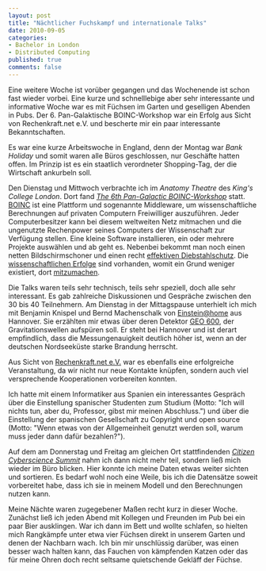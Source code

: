 ```yaml
--- 
layout: post
title: "Nächtlicher Fuchskampf und internationale Talks"
date: 2010-09-05
categories: 
- Bachelor in London
- Distributed Computing
published: true
comments: false
---
```

Eine weitere Woche ist vorüber gegangen und das Wochenende ist schon fast wieder vorbei. Eine kurze und schnelllebige aber sehr interessante und informative Woche war es mit Füchsen im Garten und geselligen Abenden in Pubs. Der 6. Pan-Galaktische BOINC-Workshop war ein Erfolg aus Sicht von Rechenkraft.net e.V. und bescherte mir ein paar interessante Bekanntschaften.

<!-- more -->

Es war eine kurze Arbeitswoche in England, denn der Montag war *Bank Holiday* und somit waren alle Büros geschlossen, nur Geschäfte hatten offen. Im Prinzip ist es ein staatlich verordneter Shopping-Tag, der die Wirtschaft ankurbeln soll.

Den Dienstag und Mittwoch verbrachte ich im *Anatomy Theatre* des *King's College London*. Dort fand *[The 6th Pan-Galactic BOINC-Workshop](http://boinc.berkeley.edu/trac/wiki/WorkShop10)* statt. [BOINC](http://boinc.berkeley.edu/) ist eine Plattform und sogenannte Middleware, um wissenschaftliche Berechnungen auf privaten Computern Freiwilliger auszuführen. Jeder Computerbesitzer kann bei diesem weltweiten Netz mitmachen und die ungenutzte Rechenpower seines Computers der Wissenschaft zur Verfügung stellen. Eine kleine Software installieren, ein oder mehrere Projekte auswählen und ab geht es. Nebenbei bekommt man noch einen netten Bildschirmschoner und einen recht [effektiven Diebstahlschutz](http://www.seti-germany.de/blog/2010/09/computerdiebstahl-dank-boinc-aufgeklaert/trackback/). Die [wissenschaftlichen Erfolge](http://www.heise.de/newsticker/meldung/Einstein-home-Teilnehmer-finden-Pulsar-1058162.html) sind vorhanden, womit ein Grund weniger existiert, dort [mitzumachen](http://www.rechenkraft.net/wiki/).

Die Talks waren teils sehr technisch, teils sehr speziell, doch alle sehr interessant. Es gab zahlreiche Diskussionen und Gespräche zwischen den 30 bis 40 Teilnehmern. Am Dienstag in der Mittagspause unterhielt ich mich mit Benjamin Knispel und Bernd Machenschalk von [Einstein@home](http://einstein.phys.uwm.edu/einsteinathome/) aus Hannover. Sie erzählten mir etwas über deren Detektor [GEO 600](http://einstein.phys.uwm.edu/einsteinathome/gwaves/detectors/geo.html), der Gravitationswellen aufspüren soll. Er steht bei Hannover und ist derart empfindlich, dass die Messungenauigkeit deutlich höher ist, wenn an der deutschen Nordseeküste starke Brandung herrscht.

Aus Sicht von [Rechenkraft.net e.V.](http://www.rechenkraft.net/wiki/) war es ebenfalls eine erfolgreiche Veranstaltung, da wir nicht nur neue Kontakte knüpfen, sondern auch viel versprechende Kooperationen vorbereiten konnten.

Ich hatte mit einem Informatiker aus Spanien ein interessantes Gespräch über die Einstellung spanischer Studenten zum Studium (Motto: "Ich will nichts tun, aber du, Professor, gibst mir meinen Abschluss.") und über die Einstellung der spanischen Gesellschaft zu Copyright und open source (Motto: "Wenn etwas von der Allgemeinheit genutzt werden soll, warum muss jeder dann dafür bezahlen?").

Auf dem am Donnerstag und Freitag am gleichen Ort stattfindenden *[Citizen Cyberscience Summit](http://www.citizencyberscience.net/summit/index.htm)* nahm ich dann nicht mehr teil, sondern ließ mich wieder im Büro blicken. Hier konnte ich meine Daten etwas weiter sichten und sortieren. Es bedarf wohl noch eine Weile, bis ich die Datensätze soweit vorbereitet habe, dass ich sie in meinem Modell und den Berechnungen nutzen kann.

Meine Nächte waren zugegebener Maßen recht kurz in dieser Woche. Zunächst ließ ich jeden Abend mit Kollegen und Freunden im Pub bei ein paar Bier ausklingen. War ich dann im Bett und wollte schlafen, so hielten mich Rangkämpfe unter etwa vier Füchsen direkt in unserem Garten und denen der Nachbarn wach. Ich bin mir unschlüssig darüber, was einen besser wach halten kann, das Fauchen von kämpfenden Katzen oder das für meine Ohren doch recht seltsame quietschende Gekläff der Füchse.

